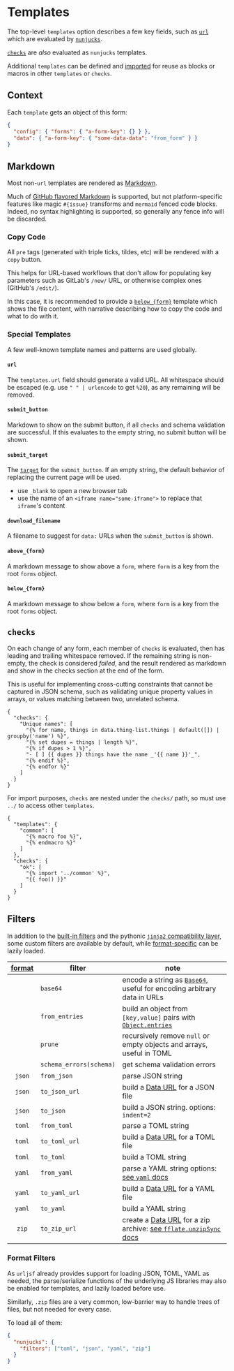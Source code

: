 # Templates

The top-level `templates` option describes a few key fields, such as [`url`](#url) which
are evaluated by [`nunjucks`][nunjucks].

[`checks`](#checks) are _also_ evaluated as `nunjucks` templates.

Additional `templates` can be defined and [imported][import] for reuse as blocks or
macros in other `templates` or `checks`.

[nunjucks]: https://mozilla.github.io/nunjucks/templating.html
[import]: https://mozilla.github.io/nunjucks/templating.html#import

## Context

Each `template` gets an object of this form:

```json
{
  "config": { "forms": { "a-form-key": {} } },
  "data": { "a-form-key": { "some-data-data": "from_form" } }
}
```

## Markdown

Most non-`url` templates are rendered as [Markdown][md].

Much of [GitHub flavored Markdown][gfm] is supported, but not platform-specific features
like magic `#{issue}` transforms and `mermaid` fenced code blocks. Indeed, no syntax
highlighting is supported, so generally any fence info will be discarded.

[gfm]: https://github.github.com/gfm
[md]: https://daringfireball.net/projects/markdown

### Copy Code

All `pre` tags (generated with triple ticks, tildes, etc) will be rendered with a `copy`
button.

This helps for URL-based workflows that don't allow for populating key parameters such
as GitLab's `/new/` URL, or otherwise complex ones (GitHub's `/edit/`).

In this case, it is recommended to provide a [`below_{form}`](#below-form) template
which shows the file content, with narrative describing how to copy the code and what to
do with it.

### Special Templates

A few well-known template names and patterns are used globally.

#### `url`

The `templates.url` field should generate a valid URL. All whitespace should be escaped
(e.g. use `" " | urlencode` to get `%20`), as any remaining will be removed.

#### `submit_button`

Markdown to show on the submit button, if all `checks` and schema validation are
successful. If this evaluates to the empty string, no submit button will be shown.

#### `submit_target`

The [`target`][target] for the `submit_button`. If an empty string, the default behavior
of replacing the current page will be used.

- use `_blank` to open a new browser tab
- use the name of an `<iframe name="some-iframe">` to replace that `iframe`'s content

[target]: https://developer.mozilla.org/en-US/docs/Web/API/HTMLAnchorElement/target

#### `download_filename`

A filename to suggest for `data:` URLs when the `submit_button` is shown.

#### `above_{form}`

A markdown message to show above a `form`, where `form` is a key from the root `forms`
object.

#### `below_{form}`

A markdown message to show below a `form`, where `form` is a key from the root `forms`
object.

## `checks`

On each change of any form, each member of `checks` is evaluated, then has leading and
trailing whitespace removed. If the remaining string is non-empty, the check is
considered _failed_, and the result rendered as markdown and show in the checks section
at the end of the form.

This is useful for implementing cross-cutting constraints that cannot be captured in
JSON schema, such as validating unique property values in arrays, or values matching
between two, unrelated schema.

```yaml+jinja
{
  "checks": {
    "Unique names": [
      "{% for name, things in data.thing-list.things | default([]) | groupby('name') %}",
      "{% set dupes = things | length %}",
      "{% if dupes > 1 %}",
      "- [ ] {{ dupes }} things have the name _'{{ name }}'_",
      "{% endif %}",
      "{% endfor %}"
    ]
  }
}
```

For import purposes, `checks` are nested under the `checks/` path, so must use `../` to
access other `templates`.

```yaml+jinja
{
  "templates": {
    "common": [
      "{% macro foo %}",
      "{% endmacro %}"
    ]
  },
  "checks": {
    "ok": [
      "{% import '../common' %}",
      "{{ foo() }}"
    ]
  }
}
```

## Filters

In addition to the [built-in filters][nunjucks-builtins] and the pythonic [`jinja2`
compatibility layer][jinjacompat], some custom filters are available by default, while
[format-specific](#format-filters) can be lazily loaded.

| [format][ff] | filter                  | note                                                                                   |
| :----------: | ----------------------- | -------------------------------------------------------------------------------------- |
|              | `base64`                | encode a string as [`Base64`][base64], useful for encoding arbitrary data in URLs      |
|              | `from_entries`          | build an object from `[key,value]` pairs with [`Object.entries`][entries]              |
|              | `prune`                 | recursively remove `null` or empty objects and arrays, useful in TOML                  |
|              | `schema_errors(schema)` | get schema validation errors                                                           |
|    `json`    | `from_json`             | parse JSON string                                                                      |
|    `json`    | `to_json_url`           | build a [Data URL][data-url] for a JSON file                                           |
|    `json`    | `to_json`               | build a JSON string. options: `indent=2`                                               |
|    `toml`    | `from_toml`             | parse a TOML string                                                                    |
|    `toml`    | `to_toml_url`           | build a [Data URL][data-url] for a TOML file                                           |
|    `toml`    | `to_toml`               | build a TOML string                                                                    |
|    `yaml`    | `from_yaml`             | parse a YAML string options: [see `yaml` docs][yaml-docs]                              |
|    `yaml`    | `to_yaml_url`           | build a [Data URL][data-url] for a YAML file                                           |
|    `yaml`    | `to_yaml`               | build a YAML string                                                                    |
|    `zip`     | `to_zip_url`            | create a [Data URL][data-url] for a zip archive: [see `fflate.unzipSync` docs][fflate] |

[jinjacompat]: https://mozilla.github.io/nunjucks/api.html#installjinjacompat
[nunjucks-builtins]: https://mozilla.github.io/nunjucks/templating.html#builtin-filters
[base64]: https://developer.mozilla.org/en-US/docs/Glossary/Base64
[data-url]: https://developer.mozilla.org/en-US/docs/Web/URI/Schemes/data
[entries]:
  https://developer.mozilla.org/en-US/docs/Web/JavaScript/Reference/Global_Objects/Object/entries
[yaml-docs]: https://eemeli.org/yaml/v1/#options
[fflate]: https://github.com/101arrowz/fflate/blob/master/docs/README.md#unzipsync

### Format Filters

[ff]: #format-filters

As `urljsf` already provides support for loading JSON, TOML, YAML as needed, the
parse/serialize functions of the underlying JS libraries may also be enabled for
templates, and lazily loaded before use.

Similarly, `.zip` files are a very common, low-barrier way to handle trees of files, but
not needed for every case.

To load all of them:

```json
{
  "nunjucks": {
    "filters": ["toml", "json", "yaml", "zip"]
  }
}
```
